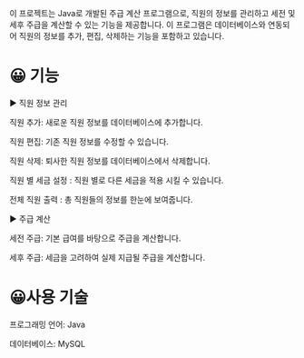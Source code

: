 이 프로젝트는 Java로 개발된 주급 계산 프로그램으로, 직원의 정보를 관리하고 세전 및 세후 주급을 계산할 수 있는 기능을 제공합니다. 
이 프로그램은 데이터베이스와 연동되어 직원의 정보를 추가, 편집, 삭제하는 기능을 포함하고 있습니다.

# 😀 기능

▶️ 직원 정보 관리

직원 추가: 새로운 직원 정보를 데이터베이스에 추가합니다.

직원 편집: 기존 직원 정보를 수정할 수 있습니다.

직원 삭제: 퇴사한 직원 정보를 데이터베이스에서 삭제합니다.

직원 별 세금 설정 : 직원 별로 다른 세금을 적용 시킬 수 있습니다. 

전체 직원 출력 : 총 직원들의 정보를 한눈에 보여줍니다. 

▶️ 주급 계산

세전 주급: 기본 급여를 바탕으로 주급을 계산합니다.

세후 주급: 세금을 고려하여 실제 지급될 주급을 계산합니다.


# 😀사용 기술

프로그래밍 언어: Java

데이터베이스: MySQL
